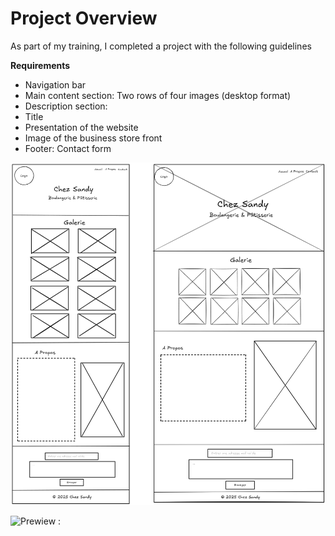 # Project Overview
As part of my training, I completed a project with the following guidelines

**Requirements**
- Navigation bar
- Main content section: Two rows of four images (desktop format)
- Description section:
- Title
- Presentation of the website
- Image of the business store front
- Footer: Contact form


![Wireframe :](https://github.com/sadnxssdlm/Bakery-Site/blob/main/ChezSandyWF-FINAL.png)

![Prewiew :](https://i.imgur.com/euuuEFA.png)
